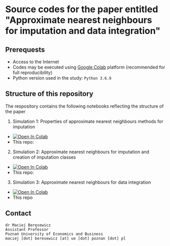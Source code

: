 # Source codes for the paper entitled "Approximate nearest neighbours for imputation and data integration"

## Prerequests

+ Access to the Internet
+ Codes may be executed using [Google Colab](https://colab.research.google.com/) platform (recommended for full reproducibility)
+ Python version used in the study: `Python 3.6.9`

## Structure of this repository

The respository contains the following notebooks reflecting the structure of the paper

1. Simulation 1: Properties of approximate nearest neighbours methods for imputation
  + [![Open In Colab](https://colab.research.google.com/assets/colab-badge.svg)](https://colab.research.google.com/github/DepartmentOfStatisticsPUE/ann-for-survey-sampling/blob/main/notebooks/ann_paper_sim_study_1.ipynb)
  + This repo: 
2. Simulation 2: Approximate nearest neighbours for imputation and creation of imputation classes
  + [![Open In Colab](https://colab.research.google.com/assets/colab-badge.svg)](https://colab.research.google.com/github/DepartmentOfStatisticsPUE/ann-for-survey-sampling/blob/main/notebooks/ann_paper_sim_study_1.ipynb)
  + This repo: 
3. Simulation 3: Approximate nearest neighbours for data integration
  + [![Open In Colab](https://colab.research.google.com/assets/colab-badge.svg)](https://colab.research.google.com/github/DepartmentOfStatisticsPUE/ann-for-survey-sampling/blob/main/notebooks/ann_paper_sim_study_1.ipynb)
  + This repo

## Contact

```
dr Maciej Beręsewicz
Assistant Professor
Poznań University of Economics and Business
maciej [dot] beresewicz [at] ue [dot] poznan [dot] pl
```
